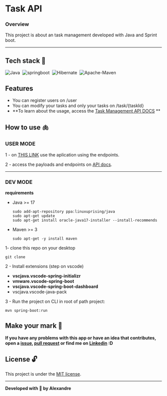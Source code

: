 # Task API

### Overview
This project is about an task management developed with Java and Sprint boot.

---

## Tech stack 🧠

![Java](https://img.shields.io/badge/-Java_17-05122A?style=flat&logo=Java)&nbsp;
![springboot](https://img.shields.io/badge/-Spring_boot_3.0-05122A?style=flat&logo=springboot)&nbsp;
![Hibernate](https://img.shields.io/badge/-Hibernate-05122A?style=flat&logo=Hibernate)&nbsp;
![Apache-Maven](https://img.shields.io/badge/-Apache_Maven-05122A?style=flat&logo=Apache-Maven)&nbsp;

## Features 
- You can register users on /user
- You can modify your tasks and only your tasks on /task/{taskId}
- 
  **To learn about the usage, access the [Task Management API DOCS]() **

## How to use 🫁

### USER MODE
1 - on [THIS LINK]() use the aplication using the endpoints. 

2 - access the payloads and endpoints on [API docs](https://upalx.notion.site/Task-Management-API-1ff3c2ac9c454a0480eaf3e05cfc8970?pvs=4).

---

### DEV MODE
**requirements**
- Java >= 17 
  ```
  sudo add-apt-repository ppa:linuxuprising/java
  sudo apt-get update
  sudo apt-get install oracle-java17-installer --install-recommends
  ```
  
- Maven >= 3 
  ```
  sudo apt-get -y install maven
  ```

1- clone this repo on your desktop 
```
git clone 
```
2 - Install extensions (step on vscode)
- **vscjava.vscode-spring-initializr**
- **vmware.vscode-spring-boot**
- **vscjava.vscode-spring-boot-dashboard**
- vscjava.vscode-java-pack

3 - Run the project on CLI in root of path project: 

```
mvn spring-boot:run
```

## Make your mark :triangular_flag_on_post:      

**If you have any problems with this app or have an idea that contributes, open a [issue](https://github.com/upALX/to-do-list/issues), [pull request](https://github.com/upALX/to-do-list/pulls) or find me on [Linkedin](https://www.linkedin.com/in/upalx/) :D**


## License :unlock:

This project is under the [MIT license](https://github.com/upALX/to-do-list/blob/main/LICENSE).

---

**Developed with 💜 by Alexandre**
